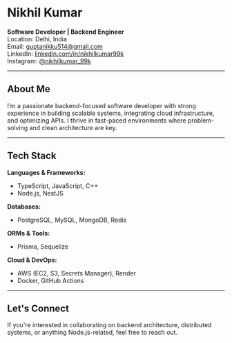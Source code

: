 # Nikhil Kumar

**Software Developer | Backend Engineer**  
Location: Delhi, India  
Email: [guptanikku514@gmail.com](mailto:guptanikku514@gmail.com)  
LinkedIn: [linkedin.com/in/nikhilkumar99k](https://linkedin.com/in/nikhilkumar99k)  
Instagram: [@nikhilkumar_99k](https://instagram.com/nikhilkumar_99k)

---

## About Me

I’m a passionate backend-focused software developer with strong experience in building scalable systems, integrating cloud infrastructure, and optimizing APIs. I thrive in fast-paced environments where problem-solving and clean architecture are key.

---

## Tech Stack

**Languages & Frameworks:**  
- TypeScript, JavaScript, C++  
- Node.js, NestJS  

**Databases:**  
- PostgreSQL, MySQL, MongoDB, Redis  

**ORMs & Tools:**  
- Prisma, Sequelize  

**Cloud & DevOps:**  
- AWS (EC2, S3, Secrets Manager), Render  
- Docker, GitHub Actions  

---

## Let's Connect

If you're interested in collaborating on backend architecture, distributed systems, or anything Node.js-related, feel free to reach out.


